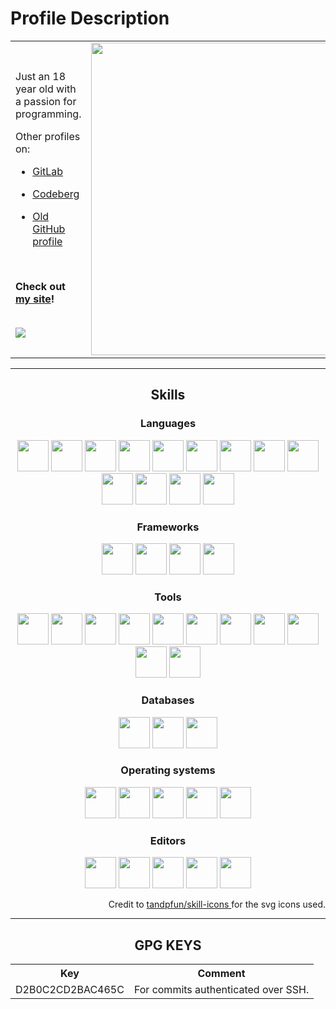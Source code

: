 <h1>Profile Description</h1>

<table align=center>
 <tr>
  <td>
  <p>
    Just an 18 year old with a passion for programming.
  </p>

  Other profiles on:
  
  - [GitLab](https://gitlab.com/1kill2steal)
  
  - [Codeberg](https://codeberg.org/1kill2steal)
  
  - [Old GitHub profile](https://github.com/1kill2steal)
  
  <br />

  <p>
    <b>
      Check out 
      <a href="https://1k2s.netlify.app" target="_blank">
        my site</a>!
    </b>
  </p>
  
  
  <br />

  <a href="https://github.com/1git2clone">
    <img
      src="https://github-readme-stats.vercel.app/api?username=1git2clone&show_icons=true&theme=tokyonight"
    />
  </a>
  
  </td>
  <td>
    <a href="https://github.com/1git2clone">
      <img
        height=500px
        src="https://github-readme-stats.vercel.app/api/top-langs/?username=1git2clone&hide=javascript,scss,css,html,php,lua,nushell,red,powershell,dockerfile&theme=tokyonight&show_icons=true"
      />
    </a>
  </td>
 </tr>
</table>

<hr>

<h2 align=center>Skills</h2>

<div align="center">
  <h3>Languages</h3>
  <img 
    height="50px"
    src="https://codeberg.org/1Kill2Steal/skill-icons/raw/branch/main/icons/Rust.svg"
  />
  <img
    height="50px"
    src="https://codeberg.org/1Kill2Steal/skill-icons/raw/branch/main/icons/TypeScript.svg"
  />
  <img
    height="50px"
    src="https://codeberg.org/1Kill2Steal/skill-icons/raw/branch/main/icons/JavaScript.svg"
  />
  <img
    height="50px"
    src="https://codeberg.org/1Kill2Steal/skill-icons/raw/branch/main/icons/Python-Dark.svg"
  />
  <img
    height="50px"
    src="https://codeberg.org/1Kill2Steal/skill-icons/raw/branch/main/icons/Bash-Dark.svg"
  />
  <img
    height="50px"
    src="https://codeberg.org/1Kill2Steal/skill-icons/raw/branch/main/icons/C.svg"
  />
  <img
    height="50px"
    src="https://codeberg.org/1Kill2Steal/skill-icons/raw/branch/main/icons/CPP.svg"
  />
  <img
    height="50px"
    src="https://codeberg.org/1Kill2Steal/skill-icons/raw/branch/main/icons/Kotlin-Dark.svg"
  />
  <img
    height="50px"
    src="https://codeberg.org/1Kill2Steal/skill-icons/raw/branch/main/icons/PHP-Dark.svg"
  />
  <img
    height="50px"
    src="https://codeberg.org/1Kill2Steal/skill-icons/raw/branch/main/icons/CSS.svg"
  />
  <img
    height="50px"
    src="https://codeberg.org/1Kill2Steal/skill-icons/raw/branch/main/icons/Sass.svg"
  />
  <img
    height="50px"
    src="https://codeberg.org/1Kill2Steal/skill-icons/raw/branch/main/icons/Markdown-Light.svg"
  />
  <img
    height="50px"
    src="https://codeberg.org/1Kill2Steal/skill-icons/raw/branch/main/icons/HTML.svg"
  />
</div>

<div align="center">
  <h3>Frameworks</h3>
  <img
    height="50px"
    src="https://codeberg.org/1Kill2Steal/skill-icons/raw/branch/main/icons/Yew-Light.svg"
  />
  <img
    height="50px"
    src="https://codeberg.org/1Kill2Steal/skill-icons/raw/branch/main/icons/Actix-Dark.svg"
  />
  <img
    height="50px"
    src="https://codeberg.org/1Kill2Steal/skill-icons/raw/branch/main/icons/React-Dark.svg"
  />
  <img
    height="50px"
    src="https://codeberg.org/1Kill2Steal/skill-icons/raw/branch/main/icons/TailwindCSS-Dark.svg"
  />
</div>

<div align="center">
  <h3>Tools</h3>
  <img
    height="50px"
    src="https://codeberg.org/1Kill2Steal/skill-icons/raw/branch/main/icons/Git.svg"
  />
  <img
    height="50px"
    src="https://codeberg.org/1Kill2Steal/skill-icons/raw/branch/main/icons/GithubActions-Light.svg"
  />
  <img
    height="50px"
    src="https://codeberg.org/1Kill2Steal/skill-icons/raw/branch/main/icons/Vite-Dark.svg"
  />
  <img
    height="50px"
    src="https://codeberg.org/1Kill2Steal/skill-icons/raw/branch/main/icons/Docker.svg"
  />
  <img
    height="50px"
    src="https://codeberg.org/1Kill2Steal/skill-icons/raw/branch/main/icons/NodeJS-Light.svg"
  />
  <img
    height="50px"
    src="https://codeberg.org/1Kill2Steal/skill-icons/raw/branch/main/icons/Npm-Light.svg"
  />
  <img
    height="50px"
    src="https://codeberg.org/1Kill2Steal/skill-icons/raw/branch/main/icons/Yarn-Light.svg"
  />
  <img
    height="50px"
    src="https://codeberg.org/1Kill2Steal/skill-icons/raw/branch/main/icons/Netlify-Light.svg"
  />
  <img
    height="50px"
    src="https://codeberg.org/1Kill2Steal/skill-icons/raw/branch/main/icons/Photoshop.svg"
  />
  <img
    height="50px"
    src="https://codeberg.org/1Kill2Steal/skill-icons/raw/branch/main/icons/AfterEffects.svg"
  />
  <img
    height="50px"
    src="https://codeberg.org/1Kill2Steal/skill-icons/raw/branch/main/icons/Premiere.svg"
  />
</div>

<div align="center">
  <h3>Databases</h3>
  <img
    height="50px"
    src="https://codeberg.org/1Kill2Steal/skill-icons/raw/branch/main/icons/MySQL-Light.svg"
  />
  <img
    height="50px"
    src="https://codeberg.org/1Kill2Steal/skill-icons/raw/branch/main/icons/SQLite.svg"
  />
  <img
    height="50px"
    src="https://codeberg.org/1Kill2Steal/skill-icons/raw/branch/main/icons/MongoDB.svg"
  />
</div>

<div align="center">
  <h3>Operating systems</h3>
  <img
    height="50px"
    src="https://codeberg.org/1Kill2Steal/skill-icons/raw/branch/main/icons/Windows-Light.svg"
  />
  <img
    height="50px"
    src="https://codeberg.org/1Kill2Steal/skill-icons/raw/branch/main/icons/Linux-Light.svg"
  />
  <img
    height="50px"
    src="https://codeberg.org/1Kill2Steal/skill-icons/raw/branch/main/icons/Mint-Light.svg"
  />
  <img
    height="50px"
    src="https://codeberg.org/1Kill2Steal/skill-icons/raw/branch/main/icons/Ubuntu-Light.svg"
  />
  <img
    height="50px"
    src="https://codeberg.org/1Kill2Steal/skill-icons/raw/branch/main/icons/Arch-Dark.svg"
  />
</div>

<div align="center">
  <h3>Editors</h3>
  <img
    height="50px"
    src="https://codeberg.org/1Kill2Steal/skill-icons/raw/branch/main/icons/NeoVim-Dark.svg"
  />
  <img
    height="50px"
    src="https://codeberg.org/1Kill2Steal/skill-icons/raw/branch/main/icons/VIM-Dark.svg"
  />
  <img
    height="50px"
    src="https://codeberg.org/1Kill2Steal/skill-icons/raw/branch/main/icons/VSCode-Dark.svg"
  />
  <img
    height="50px"
    src="https://codeberg.org/1Kill2Steal/skill-icons/raw/branch/main/icons/VSCodium-Dark.svg"
  />
  <img
    height="50px"
    src="https://codeberg.org/1Kill2Steal/skill-icons/raw/branch/main/icons/AndroidStudio-Dark.svg"
  />
</div>

<p></p>
<p align="right">
  Credit to 
  <a href="https://github.com/tandpfun/skill-icons/" target="_blank">
    tandpfun/skill-icons
  </a>
  for the svg icons used.
</p>

<hr>

<h2 align=center>GPG KEYS</h2>

<table align=center>
  <th>
    Key
  </th>
  <th>
    Comment
  </th>
  <tr>
    <td>
      D2B0C2CD2BAC465C
    </td>
    <td>
      For commits authenticated over SSH.
    </td>
  </tr>
</table>
